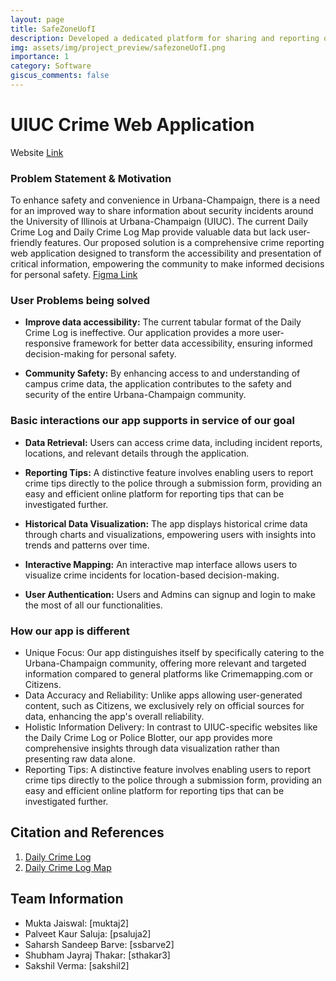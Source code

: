 ```yaml
---
layout: page
title: SafeZoneUofI
description: Developed a dedicated platform for sharing and reporting of crime information and fostering a safer environment around UIUC campus area.
img: assets/img/project_preview/safezoneUofI.png
importance: 1
category: Software
giscus_comments: false
---
```


# UIUC Crime Web Application 
Website [Link](https://cs411-puredata.uc.r.appspot.com/)

### Problem Statement & Motivation

To enhance safety and convenience in Urbana-Champaign, there is a need for an improved way to share information about security incidents around the University of Illinois at Urbana-Champaign (UIUC). The current Daily Crime Log and Daily Crime Log Map provide valuable data but lack user-friendly features. Our proposed solution is a comprehensive crime reporting web application designed to transform the accessibility and presentation of critical information, empowering the community to make informed decisions for personal safety. [Figma Link](https://www.figma.com/file/Tz0FeMd87schOVflPeQ2Rc/SafeZone-UofI?type=design&node-id=1669%3A162202&mode=design&t=1w1nHRWBZ9Fed3aL-1)


### User Problems being solved

- **Improve data accessibility:** The current tabular format of the Daily Crime Log is ineffective. Our application provides a more user-responsive framework for better data accessibility, ensuring informed decision-making for personal safety.

- **Community Safety:** By enhancing access to and understanding of campus crime data, the application contributes to the safety and security of the entire Urbana-Champaign community.

### Basic interactions our app supports in service of our goal

- **Data Retrieval:** Users can access crime data, including incident reports, locations, and relevant details through the application.

- **Reporting Tips:**  A distinctive feature involves enabling users to report crime tips directly to the police through a submission form, providing an easy and efficient online platform for reporting tips that can be investigated further.


- **Historical Data Visualization:** The app displays historical crime data through charts and visualizations, empowering users with insights into trends and patterns over time.

- **Interactive Mapping:** An interactive map interface allows users to visualize crime incidents for location-based decision-making.

- **User Authentication:** Users and Admins can signup and login to make the most of all our functionalities.
  
### How our app is different

* Unique Focus: Our app distinguishes itself by specifically catering to the Urbana-Champaign community, offering more relevant and targeted information compared to general platforms like Crimemapping.com or Citizens.
* Data Accuracy and Reliability: Unlike apps allowing user-generated content, such as Citizens, we exclusively rely on official sources for data, enhancing the app's overall reliability.
* Holistic Information Delivery: In contrast to UIUC-specific websites like the Daily Crime Log or Police Blotter, our app provides more comprehensive insights through data visualization rather than presenting raw data alone.
* Reporting Tips: A distinctive feature involves enabling users to report crime tips directly to the police through a submission form, providing an easy and efficient online platform for reporting tips that can be investigated further.

## Citation and References
1. [Daily Crime Log](https://police.illinois.edu/info/daily-crime-log/)
2. [Daily Crime Log Map](https://police.illinois.edu/info/map/)

## Team Information

- Mukta Jaiswal: [muktaj2]
- Palveet Kaur Saluja: [psaluja2]
- Saharsh Sandeep Barve: [ssbarve2]
- Shubham Jayraj Thakar: [sthakar3]
- Sakshil Verma: [sakshil2]
